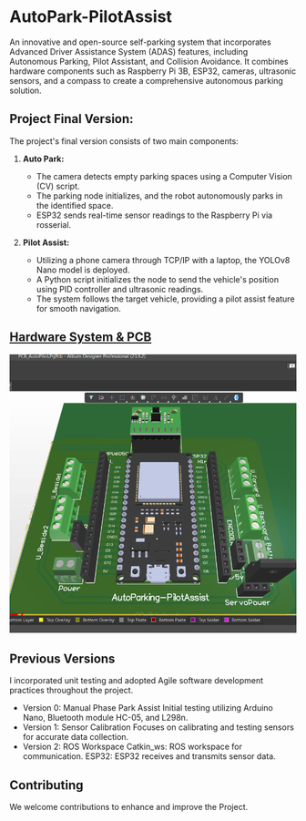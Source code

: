 # AutoPark-PilotAssist

An innovative and open-source self-parking system that incorporates Advanced Driver Assistance System (ADAS) features, including Autonomous Parking, Pilot Assistant, and Collision Avoidance. It combines hardware components such as Raspberry Pi 3B, ESP32, cameras, ultrasonic sensors, and a compass to create a comprehensive autonomous parking solution.

## Project Final Version:
   The project's final version consists of two main components:

   1. **Auto Park:**
      - The camera detects empty parking spaces using a Computer Vision (CV) script.
      - The parking node initializes, and the robot autonomously parks in the identified space.
      - ESP32 sends real-time sensor readings to the Raspberry Pi via rosserial.

   2. **Pilot Assist:**
      - Utilizing a phone camera through TCP/IP with a laptop, the YOLOv8 Nano model is deployed.
      - A Python script initializes the node to send the vehicle's position using PID controller and ultrasonic readings.
      - The system follows the target vehicle, providing a pilot assist feature for smooth navigation.

## [Hardware System & PCB](PCB/)
![3D](PCB/visuals/3D.png)


## Previous Versions
I incorporated unit testing and adopted Agile software development practices throughout the project.

- Version 0: Manual Phase Park Assist
Initial testing utilizing Arduino Nano, Bluetooth module HC-05, and L298n.
- Version 1: Sensor Calibration
Focuses on calibrating and testing sensors for accurate data collection.
- Version 2: ROS Workspace
Catkin_ws: ROS workspace for communication.
ESP32: ESP32 receives and transmits sensor data.



## Contributing
We welcome contributions to enhance and improve the Project.

